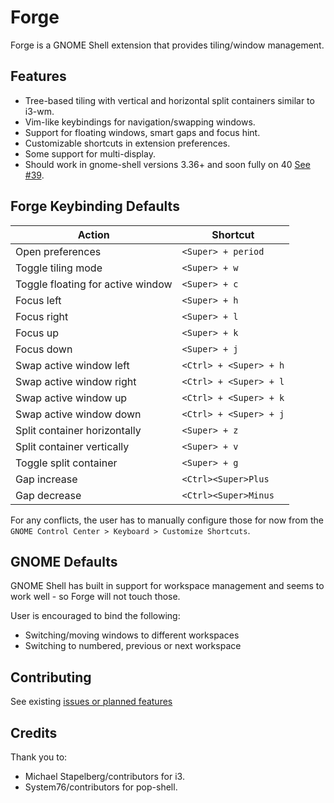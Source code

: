 # Forge

Forge is a GNOME Shell extension that provides tiling/window management.

## Features
- Tree-based tiling with vertical and horizontal split containers similar to i3-wm.
- Vim-like keybindings for navigation/swapping windows.
- Support for floating windows, smart gaps and focus hint.
- Customizable shortcuts in extension preferences.
- Some support for multi-display.
- Should work in gnome-shell versions 3.36+ and soon fully on 40 [See #39](https://github.com/jmmaranan/forge/issues/39).

## Forge Keybinding Defaults

| Action | Shortcut |
| --- | --- |
| Open preferences | `<Super> + period` |
| Toggle tiling mode |`<Super> + w` |
| Toggle floating for active window | `<Super> + c` |
| Focus left | `<Super> + h` |
| Focus right | `<Super> + l` |
| Focus up | `<Super> + k` |
| Focus down | `<Super> + j` |
| Swap active window left | `<Ctrl> + <Super> + h` |
| Swap active window right | `<Ctrl> + <Super> + l` |
| Swap active window up | `<Ctrl> + <Super> + k` |
| Swap active window down | `<Ctrl> + <Super> + j` |
| Split container horizontally | `<Super> + z` |
| Split container vertically | `<Super> + v` |
| Toggle split container | `<Super> + g` |
| Gap increase | `<Ctrl><Super>Plus` |
| Gap decrease | `<Ctrl><Super>Minus` |

For any conflicts, the user has to manually configure those for now from the
`GNOME Control Center > Keyboard > Customize Shortcuts`.

## GNOME Defaults

GNOME Shell has built in support for workspace management and seems to work well - so Forge will not touch those.

User is encouraged to bind the following:
- Switching/moving windows to different workspaces
- Switching to numbered, previous or next workspace

## Contributing
See existing [issues or planned features](https://github.com/jmmaranan/forge/issues)

## Credits

Thank you to: 
- Michael Stapelberg/contributors for i3.
- System76/contributors for pop-shell.
